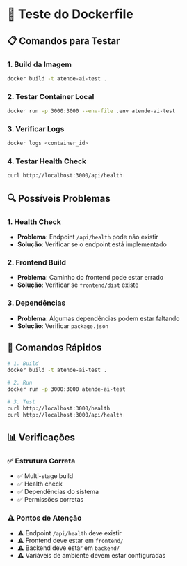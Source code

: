 # 🐳 Teste do Dockerfile

## 📋 **Comandos para Testar**

### **1. Build da Imagem**
```bash
docker build -t atende-ai-test .
```

### **2. Testar Container Local**
```bash
docker run -p 3000:3000 --env-file .env atende-ai-test
```

### **3. Verificar Logs**
```bash
docker logs <container_id>
```

### **4. Testar Health Check**
```bash
curl http://localhost:3000/api/health
```

## 🔍 **Possíveis Problemas**

### **1. Health Check**
- **Problema**: Endpoint `/api/health` pode não existir
- **Solução**: Verificar se o endpoint está implementado

### **2. Frontend Build**
- **Problema**: Caminho do frontend pode estar errado
- **Solução**: Verificar se `frontend/dist` existe

### **3. Dependências**
- **Problema**: Algumas dependências podem estar faltando
- **Solução**: Verificar `package.json`

## 🚀 **Comandos Rápidos**

```bash
# 1. Build
docker build -t atende-ai-test .

# 2. Run
docker run -p 3000:3000 atende-ai-test

# 3. Test
curl http://localhost:3000/health
curl http://localhost:3000/api/health
```

## 📊 **Verificações**

### **✅ Estrutura Correta**
- ✅ Multi-stage build
- ✅ Health check
- ✅ Dependências do sistema
- ✅ Permissões corretas

### **⚠️ Pontos de Atenção**
- ⚠️ Endpoint `/api/health` deve existir
- ⚠️ Frontend deve estar em `frontend/`
- ⚠️ Backend deve estar em `backend/`
- ⚠️ Variáveis de ambiente devem estar configuradas 